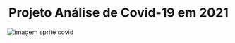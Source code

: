 <h1 align='center'> Projeto Análise de Covid-19 em 2021</h1>

![imagem sprite covid](https://i.imgur.com/OxxZ3QZ.png)
